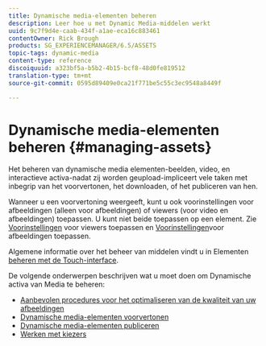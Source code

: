 ```yaml
---
title: Dynamische media-elementen beheren
description: Leer hoe u met Dynamic Media-middelen werkt
uuid: 9c7f9d4e-caab-434f-a1ae-eca16c883461
contentOwner: Rick Brough
products: SG_EXPERIENCEMANAGER/6.5/ASSETS
topic-tags: dynamic-media
content-type: reference
discoiquuid: a323bf5a-b5b2-4b15-bcf8-48d0fe819512
translation-type: tm+mt
source-git-commit: 0595d89409e0ca21f771be5c55c3ec9548a8449f

---
```



# Dynamische media-elementen beheren {#managing-assets}

Het beheren van dynamische media elementen-beelden, video, en interactieve activa-nadat zij worden geupload-impliceert vele taken met inbegrip van het voorvertonen, het downloaden, of het publiceren van hen.

Wanneer u een voorvertoning weergeeft, kunt u ook voorinstellingen voor afbeeldingen (alleen voor afbeeldingen) of viewers (voor video en afbeeldingen) toepassen. U kunt niet beide toepassen op een element. Zie [Voorinstellingen](viewer-presets.md) voor viewers toepassen en [Voorinstellingen](image-presets.md)voor afbeeldingen toepassen.

Algemene informatie over het beheer van middelen vindt u in Elementen [beheren met de Touch-interface](managing-assets-touch-ui.md).

De volgende onderwerpen beschrijven wat u moet doen om Dynamische activa van Media te beheren:

* [Aanbevolen procedures voor het optimaliseren van de kwaliteit van uw afbeeldingen](best-practices-for-optimizing-the-quality-of-your-images.md)
* [Dynamische media-elementen voorvertonen](previewing-assets.md)
* [Dynamische media-elementen publiceren](publishing-dynamicmedia-assets.md)
* [Werken met kiezers](working-with-selectors.md)

